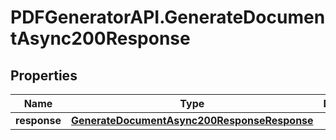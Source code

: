 # PDFGeneratorAPI.GenerateDocumentAsync200Response

## Properties

Name | Type | Description | Notes
------------ | ------------- | ------------- | -------------
**response** | [**GenerateDocumentAsync200ResponseResponse**](GenerateDocumentAsync200ResponseResponse.md) |  | [optional] 


